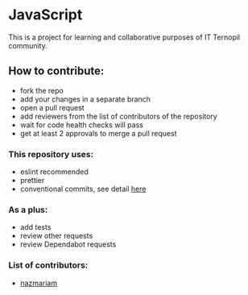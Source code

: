 # JavaScript

This is a project for learning and collaborative purposes of IT Ternopil community.

## How to contribute:

- fork the repo
- add your changes in a separate branch
- open a pull request
- add reviewers from the list of contributors of the repository
- wait for code health checks will pass
- get at least 2 approvals to merge a pull request

### This repository uses:

- eslint recommended
- prettier
- conventional commits, see detail [here](https://www.conventionalcommits.org/en/v1.0.0/)

### As a plus:

- add tests
- review other requests
- review Dependabot requests


### List of contributors:

- [nazmariam](https://github.com/nazmariam)
